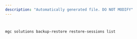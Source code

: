 ```yaml
---
description: "Automatically generated file. DO NOT MODIFY"
---
```


```bash


mgc solutions backup-restore restore-sessions list

```